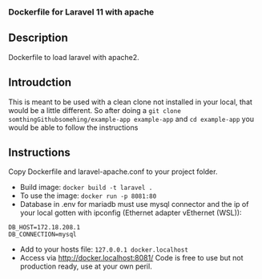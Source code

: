 ### Dockerfile for Laravel 11 with apache
## Description
Dockerfile to load laravel with apache2.

## Introudction
This is meant to be used with a clean clone not installed in your local, that would be a little different.
So after doing a `git clone somthingGithubsomehing/example-app example-app`
and `cd example-app` you would be able to follow the instructions
## Instructions
Copy Dockerfile and laravel-apache.conf to your project folder. 
- Build image: 
`docker build -t laravel .`
- To use the image: 
`docker run -p 8081:80 `
- Database in .env for mariadb must use mysql connector and the ip of your local gotten with ipconfig (Ethernet adapter vEthernet (WSL)): 
```
DB_HOST=172.18.208.1 
DB_CONNECTION=mysql
```
- Add to your hosts file:
`127.0.0.1 docker.localhost`
- Access via http://docker.localhost:8081/
Code is free to use but not production ready, use at your own peril.
